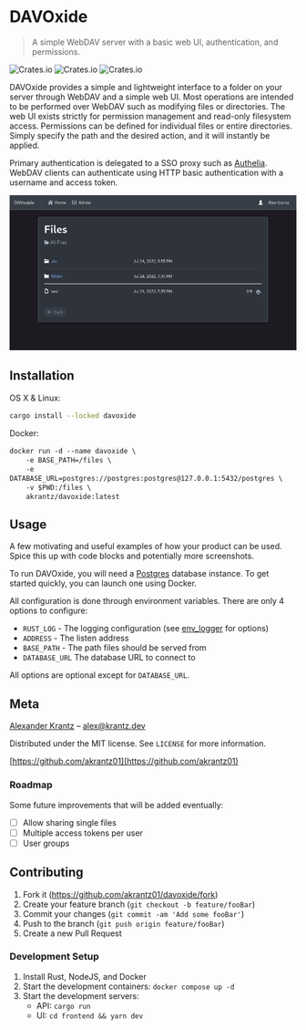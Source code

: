 # DAVOxide
> A simple WebDAV server with a basic web UI, authentication, and permissions.

![Crates.io](https://img.shields.io/crates/d/davoxide?style=for-the-badge)
![Crates.io](https://img.shields.io/crates/v/davoxide?style=for-the-badge)
![Crates.io](https://img.shields.io/crates/l/davoxide?style=for-the-badge)

DAVOxide provides a simple and lightweight interface to a folder on your server through WebDAV and a simple web UI.
Most operations are intended to be performed over WebDAV such as modifying files or directories.
The web UI exists strictly for permission management and read-only filesystem access.
Permissions can be defined for individual files or entire directories.
Simply specify the path and the desired action, and it will instantly be applied.

Primary authentication is delegated to a SSO proxy such as [Authelia](https://www.authelia.com/).
WebDAV clients can authenticate using HTTP basic authentication with a username and access token.

![](davoxide.png)

## Installation

OS X & Linux:

```sh
cargo install --locked davoxide
```

Docker:

```
docker run -d --name davoxide \
    -e BASE_PATH=/files \
    -e DATABASE_URL=postgres://postgres:postgres@127.0.0.1:5432/postgres \
    -v $PWD:/files \
    akrantz/davoxide:latest
```

## Usage

A few motivating and useful examples of how your product can be used. Spice this up with code blocks and potentially more screenshots.

To run DAVOxide, you will need a [Postgres](https://www.postgresql.org/) database instance.
To get started quickly, you can launch one using Docker.

All configuration is done through environment variables. There are only 4 options to configure:
- `RUST_LOG` - The logging configuration (see [env_logger](https://docs.rs/env_logger/latest/env_logger/#enabling-logging) for options)
- `ADDRESS` - The listen address
- `BASE_PATH` - The path files should be served from
- `DATABASE_URL` The database URL to connect to

All options are optional except for `DATABASE_URL`.


## Meta

[Alexander Krantz](https://krantz.dev) – alex@krantz.dev

Distributed under the MIT license. See ``LICENSE`` for more information.

[https://github.com/akrantz01](https://github.com/akrantz01)

### Roadmap

Some future improvements that will be added eventually:

- [ ] Allow sharing single files
- [ ] Multiple access tokens per user
- [ ] User groups

## Contributing

1. Fork it (<https://github.com/akrantz01/davoxide/fork>)
2. Create your feature branch (`git checkout -b feature/fooBar`)
3. Commit your changes (`git commit -am 'Add some fooBar'`)
4. Push to the branch (`git push origin feature/fooBar`)
5. Create a new Pull Request

### Development Setup

1. Install Rust, NodeJS, and Docker
2. Start the development containers: `docker compose up -d`
3. Start the development servers:
   - API: `cargo run`
   - UI: `cd frontend && yarn dev`
